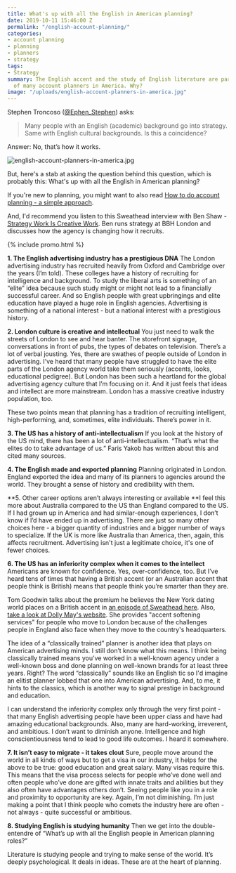 ```yaml
---
title: What's up with all the English in American planning?
date: 2019-10-11 15:46:00 Z
permalink: "/english-account-planning/"
categories:
- account planning
- planning
- planners
- strategy
tags:
- Strategy
summary: The English accent and the study of English literature are part of the lives
  of many account planners in America. Why?
image: "/uploads/english-account-planners-in-america.jpg"
---
```


Stephen Troncoso ([@Ephen_Stephen](https://twitter.com/Ephen_Stephen)) asks:
> Many people with an English (academic) background go into strategy. Same with English cultural backgrounds. Is this a coincidence? 

Answer: No, that’s how it works. 

![english-account-planners-in-america.jpg](/uploads/english-account-planners-in-america.jpg)

But, here's a stab at asking the question behind this question, which is probably this: What's up with all the English in American planning?

If you're new to planning, you might want to also read [How to do account planning - a simple approach](https://www.markpollard.net/how-to-do-account-planning-a-simple-approach/).

And, I'd recommend you listen to this Sweathead interview with Ben Shaw - [Strategy Work Is Creative Work](https://anchor.fm/sweathead-with-mark-pollard/episodes/Strategy-Work-Is-Creative-Work---Ben-Shaw--Strategy-Head-e5aoqp). Ben runs strategy at BBH London and discusses how the agency is changing how it recruits.

{% include promo.html %}

**1. The English advertising industry has a prestigious DNA**
The London advertising industry has recruited heavily from Oxford and Cambridge over the years (I’m told). These colleges have a history of recruiting for intelligence and background. To study the liberal arts is something of an “elite” idea because such study might or might not lead to a financially successful career. And so English people with great upbringings and elite education have played a huge role in English agencies. Advertising is something of a national interest - but a national interest with a prestigious history.

**2. London culture is creative and intellectual**
You just need to walk the streets of London to see and hear banter. The storefront signage, conversations in front of pubs, the types of debates on television. There’s a lot of verbal jousting. Yes, there are swathes of people outside of London in advertising. I’ve heard that many people have struggled to have the elite parts of the London agency world take them seriously (accents, looks, educational pedigree). But London has been such a heartland for the global advertising agency culture that I’m focusing on it. And it just feels that ideas and intellect are more mainstream. London has a massive creative industry population, too.

These two points mean that planning has a tradition of recruiting intelligent, high-performing, and, sometimes, elite individuals. There’s power in it.

**3. The US has a history of anti-intellectualism**
If you look at the history of the US mind, there has been a lot of anti-intellectualism. “That’s what the elites do to take advantage of us.” Faris Yakob has written about this and cited many sources.

**4. The English made and exported planning**
Planning originated in London. England exported the idea and many of its planners to agencies around the world. They brought a sense of history and credibility with them.

**5. Other career options aren’t always interesting or available
**I feel this more about Australia compared to the US than England compared to the US. If I had grown up in America and had similar-enough experiences, I don’t know if I’d have ended up in advertising. There are just so many other choices here - a bigger quantity of industries and a bigger number of ways to specialize. If the UK is more like Australia than America, then, again, this affects recruitment. Advertising isn't just a legitimate choice, it's one of fewer choices.   

**6. The US has an inferiority complex when it comes to the intellect**
Americans are known for confidence. Yes, over-confidence, too. But I’ve heard tens of times that having a British accent (or an Australian accent that people think is British) means that people think you’re smarter than they are.

Tom Goodwin talks about the premium he believes the New York dating world places on a British accent in [an episode of Sweathead here](https://anchor.fm/sweathead-with-mark-pollard/episodes/Some-Form-Of-Sunshine---Tom-Goodwin-e6f76d). Also, [take a look at Dolly May's website](https://www.workingwithvoice.com). She provides "accent softening services" for people who move to London because of the challenges people in England also face when they move to the country's headquarters. 

The idea of a “classically trained” planner is another idea that plays on American advertising minds. I still don’t know what this means. I think being classically trained means you’ve worked in a well-known agency under a well-known boss and done planning on well-known brands for at least three years. Right? The word “classically” sounds like an English tic so I'd imagine an elitist planner lobbed that one into American advertising. And, to me, it hints to the classics, which is another way to signal prestige in background and education.

I can understand the inferiority complex only through the very first point - that many English advertising people have been upper class and have had amazing educational backgrounds. Also, many are hard-working, irreverent, and ambitious. I don’t want to diminish anyone. Intelligence and high conscientiousness tend to lead to good life outcomes. I heard it somewhere.

**7. It isn’t easy to migrate - it takes clout**
Sure, people move around the world in all kinds of ways but to get a visa in our industry, it helps for the above to be true: good education and great salary. Many visas require this. This means that the visa process selects for people who’ve done well and often people who’ve done are gifted with innate traits and abilities but they also often have advantages others don’t. Seeing people like you in a role and proximity to opportunity are key. Again, I’m not diminishing. I’m just making a point that I think people who comets the industry here are often - not always - quite successful or ambitious. 

**8. Studying English is studying humanity**
Then we get into the double-entendre of “What’s up with all the English people in American planning roles?”

Literature is studying people and trying to make sense of the world. It’s deeply psychological. It deals in ideas. These are at the heart of planning. 


 
